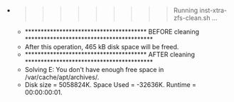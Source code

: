 * >>>>>>>>> Running inst-xtra-zfs-clean.sh ...
  * ***************************************  BEFORE cleaning  *****************************************
  * After this operation, 465 kB disk space will be freed.
  * ***************************************  AFTER cleaning  *****************************************
  * Solving E: You don't have enough free space in /var/cache/apt/archives/.
  * Disk size = 5058824K. Space Used = -32636K. Runtime = 00:00:00:01.
